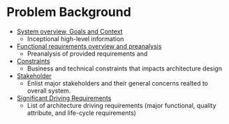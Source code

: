 # Problem Background 

- [System overview, Goals and Context](BusinessGoalAndScope.md)
	- Inceptional high-level information 
- [Functional requirements overview and preanalysis](FunctionalRequirements.md)
	- Preanalysis of provided requirements and 
- [Constraints](Constraints.md)
	- Business and technical constraints that impacts architecture design 
- [Stakeholder](Stakeholders.md)
	- Enlist major stakeholders and their general concerns realted to overall system.
- [Significant Driving Requirements](BusinessDrivers.md)
	- List of architecture driving requirements (major functional, quality attribute, and life-cycle requirements)
